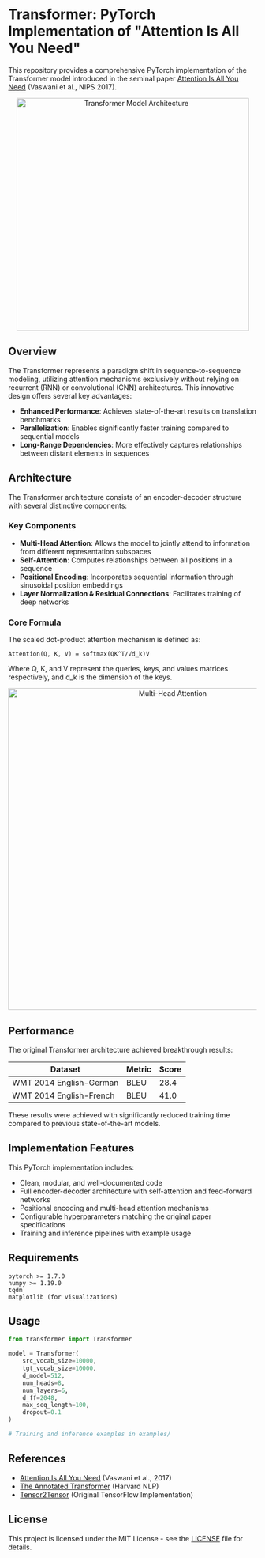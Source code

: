 # Transformer: PyTorch Implementation of "Attention Is All You Need"

This repository provides a comprehensive PyTorch implementation of the Transformer model introduced in the seminal paper [Attention Is All You Need](https://proceedings.neurips.cc/paper_files/paper/2017/file/3f5ee243547dee91fbd053c1c4a845aa-Paper.pdf) (Vaswani et al., NIPS 2017).

<p align="center">
  <img src="https://github.com/user-attachments/assets/c03ff638-94b2-47c4-8061-ec38e371b99d" alt="Transformer Model Architecture" width="471"/>
</p>

## Overview

The Transformer represents a paradigm shift in sequence-to-sequence modeling, utilizing attention mechanisms exclusively without relying on recurrent (RNN) or convolutional (CNN) architectures. This innovative design offers several key advantages:

- **Enhanced Performance**: Achieves state-of-the-art results on translation benchmarks
- **Parallelization**: Enables significantly faster training compared to sequential models
- **Long-Range Dependencies**: More effectively captures relationships between distant elements in sequences

## Architecture

The Transformer architecture consists of an encoder-decoder structure with several distinctive components:

### Key Components

- **Multi-Head Attention**: Allows the model to jointly attend to information from different representation subspaces
- **Self-Attention**: Computes relationships between all positions in a sequence 
- **Positional Encoding**: Incorporates sequential information through sinusoidal position embeddings
- **Layer Normalization & Residual Connections**: Facilitates training of deep networks

### Core Formula

The scaled dot-product attention mechanism is defined as:

```
Attention(Q, K, V) = softmax(QK^T/√d_k)V
```

Where Q, K, and V represent the queries, keys, and values matrices respectively, and d_k is the dimension of the keys.

<p align="center">
  <img src="https://github.com/user-attachments/assets/7f278d23-bb14-47e1-851e-b4b1d1198857" alt="Multi-Head Attention" width="651"/>
</p>

## Performance

The original Transformer architecture achieved breakthrough results:

| Dataset | Metric | Score |
|---------|--------|-------|
| WMT 2014 English-German | BLEU | 28.4 |
| WMT 2014 English-French | BLEU | 41.0 |

These results were achieved with significantly reduced training time compared to previous state-of-the-art models.

## Implementation Features

This PyTorch implementation includes:

- Clean, modular, and well-documented code
- Full encoder-decoder architecture with self-attention and feed-forward networks
- Positional encoding and multi-head attention mechanisms
- Configurable hyperparameters matching the original paper specifications
- Training and inference pipelines with example usage

## Requirements

```
pytorch >= 1.7.0
numpy >= 1.19.0
tqdm
matplotlib (for visualizations)
```

## Usage

```python
from transformer import Transformer

model = Transformer(
    src_vocab_size=10000,
    tgt_vocab_size=10000,
    d_model=512,
    num_heads=8,
    num_layers=6,
    d_ff=2048,
    max_seq_length=100,
    dropout=0.1
)

# Training and inference examples in examples/
```

## References

- [Attention Is All You Need](https://proceedings.neurips.cc/paper_files/paper/2017/file/3f5ee243547dee91fbd053c1c4a845aa-Paper.pdf) (Vaswani et al., 2017)
- [The Annotated Transformer](https://nlp.seas.harvard.edu/2018/04/03/attention.html) (Harvard NLP)
- [Tensor2Tensor](https://github.com/tensorflow/tensor2tensor) (Original TensorFlow Implementation)

## License

This project is licensed under the MIT License - see the [LICENSE](LICENSE) file for details.
